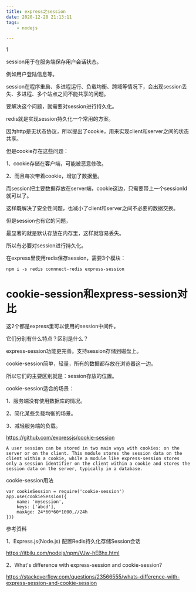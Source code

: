 ```yaml
---
title: express之session
date: 2020-12-28 21:13:11
tags:
	- nodejs

---
```


1

session用于在服务端保存用户会话状态。

例如用户登陆信息等。

session在程序重启、多进程运行、负载均衡、跨域等情况下，会出现session丢失、多进程、多个站点之间不能共享的问题。

要解决这个问题，就需要对session进行持久化。

redis就是实现session持久化一个常用的方案。



因为http是无状态协议，所以提出了cookie，用来实现client和server之间的状态共享。

但是cookie存在这些问题：

1、cookie存储在客户端，可能被恶意修改。

2、而且每次带着cookie，增加了数据量。

而session把主要数据存放在server端，cookie这边，只需要带上一个sessionId就可以了。

这样既解决了安全性问题，也减小了client和server之间不必要的数据交换。

但是session也有它的问题，

最显著的就是默认存放在内存里，这样就容易丢失。

所以有必要对session进行持久化。

在express里使用redis保存session，需要3个模块：

```
npm i -s redis connnect-redis express-session
```

# cookie-session和express-session对比

这2个都是express里可以使用的session中间件。

它们分别有什么特点？区别是什么？

express-session功能更完善。支持session存储到磁盘上。

cookie-session简单，轻量，所有的数据都存放在浏览器这一边。

所以它们的主要区别就是：session存放的位置。

cookie-session适合的场景：

1、服务端没有使用数据库的情况。

2、简化某些负载均衡的场景。

3、减轻服务端的负载。





https://github.com/expressjs/cookie-session

```
A user session can be stored in two main ways with cookies: on the server or on the client. This module stores the session data on the client within a cookie, while a module like express-session stores only a session identifier on the client within a cookie and stores the session data on the server, typically in a database.
```

cookie-session用法

```
var cookieSession = require('cookie-session')
app.use(cookieSession({
	name: 'mysession',
	keys: ['abcd'],
	maxAge: 24*60*60*1000,//24h
}))
```



参考资料

1、Express.js(Node.js) 配置Redis持久化存储Session会话

https://itbilu.com/nodejs/npm/VJw-hEBhx.html

2、What's difference with express-session and cookie-session?

https://stackoverflow.com/questions/23566555/whats-difference-with-express-session-and-cookie-session
